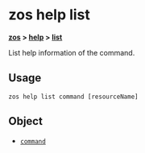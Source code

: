 # zos help list

**[zos](../../zos-article) > [help](../help-article) > [list](list-article)**

List help information of the command.

## Usage

`zos help list command [resourceName]`

## Object 

- [`command`](zos-help-list-command)
